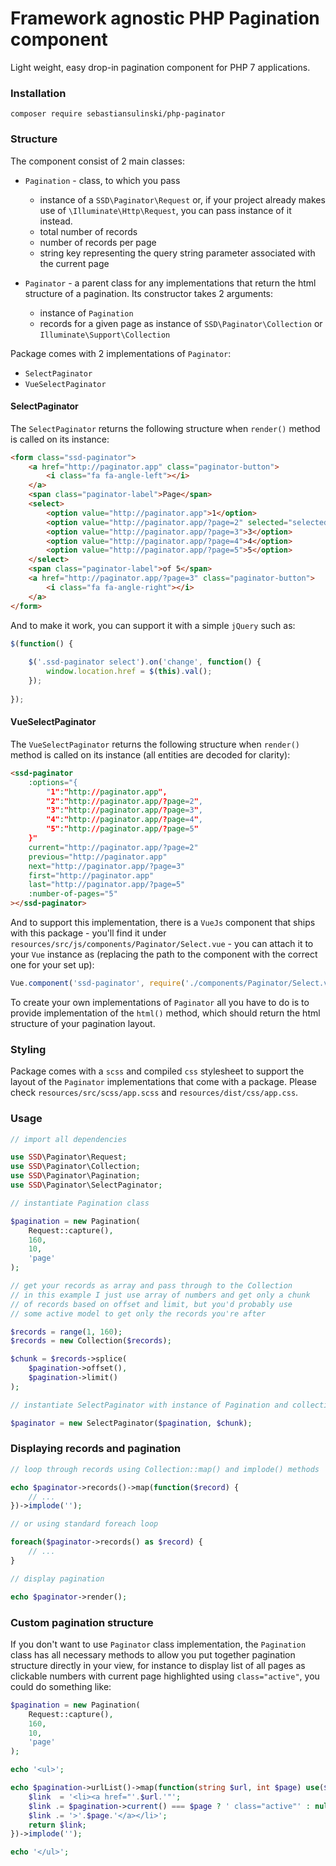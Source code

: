# Framework agnostic PHP Pagination component

Light weight, easy drop-in pagination component for PHP 7 applications.

### Installation

```
composer require sebastiansulinski/php-paginator
```

### Structure

The component consist of 2 main classes:

* `Pagination` - class, to which you pass
    * instance of a `SSD\Paginator\Request` or, if your project already makes use of `\Illuminate\Http\Request`, you can pass instance of it instead.
    * total number of records
    * number of records per page
    * string key representing the query string parameter associated with the current page
    
* `Paginator` - a parent class for any implementations that return the html structure of a pagination. Its constructor takes 2 arguments:

    * instance of `Pagination`
    * records for a given page as instance of `SSD\Paginator\Collection` or `Illuminate\Support\Collection`
 
Package comes with 2 implementations of `Paginator`:

* `SelectPaginator`
* `VueSelectPaginator`

#### SelectPaginator

The `SelectPaginator` returns the following structure when `render()` method is called on its instance:

```html
<form class="ssd-paginator">
    <a href="http://paginator.app" class="paginator-button">
        <i class="fa fa-angle-left"></i>
    </a>
    <span class="paginator-label">Page</span>
    <select>
        <option value="http://paginator.app">1</option>
        <option value="http://paginator.app/?page=2" selected="selected">2</option>
        <option value="http://paginator.app/?page=3">3</option>
        <option value="http://paginator.app/?page=4">4</option>
        <option value="http://paginator.app/?page=5">5</option>
    </select>
    <span class="paginator-label">of 5</span>
    <a href="http://paginator.app/?page=3" class="paginator-button">
        <i class="fa fa-angle-right"></i>
    </a>
</form>
```

And to make it work, you can support it with a simple `jQuery` such as:

```javascript
$(function() {
    
    $('.ssd-paginator select').on('change', function() {
        window.location.href = $(this).val();
    });
    
});
```

#### VueSelectPaginator

The `VueSelectPaginator` returns the following structure when `render()` method is called on its instance (all entities are decoded for clarity):

```html
<ssd-paginator 
    :options="{
        "1":"http://paginator.app",
        "2":"http://paginator.app/?page=2",
        "3":"http://paginator.app/?page=3",
        "4":"http://paginator.app/?page=4",
        "5":"http://paginator.app/?page=5"
    }" 
    current="http://paginator.app/?page=2" 
    previous="http://paginator.app" 
    next="http://paginator.app/?page=3" 
    first="http://paginator.app" 
    last="http://paginator.app/?page=5" 
    :number-of-pages="5"
></ssd-paginator>
```

And to support this implementation, there is a `VueJs` component that ships with this package - you'll find it under `resources/src/js/components/Paginator/Select.vue` - you can attach it to your `Vue` instance as (replacing the path to the component with the correct one for your set up):

```javascript
Vue.component('ssd-paginator', require('./components/Paginator/Select.vue'));
```
To create your own implementations of `Paginator` all you have to do is to provide implementation of the `html()` method, which should return the html structure of your pagination layout.

### Styling

Package comes with a `scss` and compiled `css` stylesheet to support the layout of the `Paginator` implementations that come with a package. Please check `resources/src/scss/app.scss` and `resources/dist/css/app.css`.

### Usage

```php
// import all dependencies

use SSD\Paginator\Request;
use SSD\Paginator\Collection;
use SSD\Paginator\Pagination;
use SSD\Paginator\SelectPaginator;

// instantiate Pagination class

$pagination = new Pagination(
    Request::capture(),
    160,
    10,
    'page'
);

// get your records as array and pass through to the Collection
// in this example I just use array of numbers and get only a chunk
// of records based on offset and limit, but you'd probably use
// some active model to get only the records you're after

$records = range(1, 160);
$records = new Collection($records);

$chunk = $records->splice(
    $pagination->offset(),
    $pagination->limit()
);

// instantiate SelectPaginator with instance of Pagination and collection of records

$paginator = new SelectPaginator($pagination, $chunk);
```

### Displaying records and pagination

```php
// loop through records using Collection::map() and implode() methods

echo $paginator->records()->map(function($record) {
    // ... 
})->implode('');

// or using standard foreach loop

foreach($paginator->records() as $record) {
    // ...
}

// display pagination

echo $paginator->render();
```

### Custom pagination structure

If you don't want to use `Paginator` class implementation, the `Pagination` class has all necessary methods to allow you put together pagination structure directly in your view, for instance to display list of all pages as clickable numbers with current page highlighted using `class="active"`, you could do something like:

```php
$pagination = new Pagination(
    Request::capture(),
    160,
    10,
    'page'
);

echo '<ul>';

echo $pagination->urlList()->map(function(string $url, int $page) use($pagination) {
    $link  = '<li><a href="'.$url.'"';
    $link .= $pagination->current() === $page ? ' class="active"' : null;
    $link .= '>'.$page.'</a></li>';
    return $link;
})->implode('');

echo '</ul>';
```